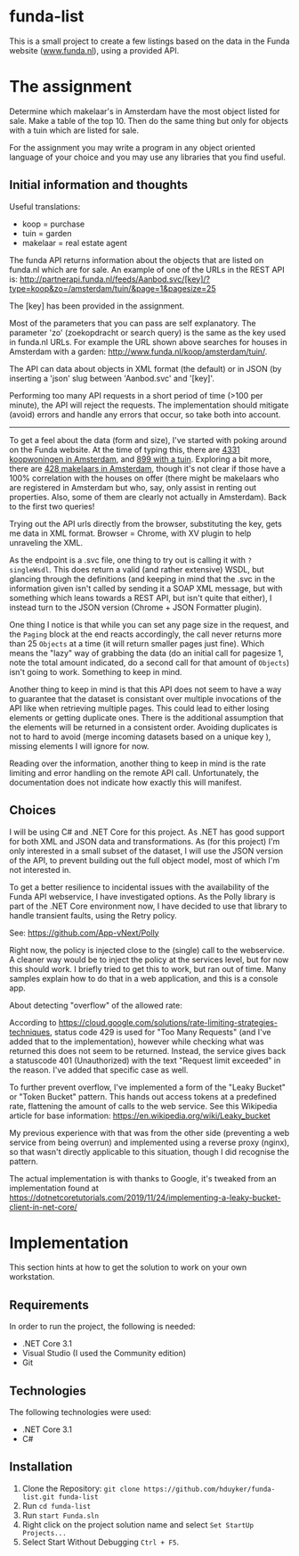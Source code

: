 # funda-list
This is a small project to create a few listings based on the data in the Funda website (www.funda.nl), using 
a provided API.

# The assignment

Determine which makelaar's in Amsterdam have the most object listed for sale. Make a table of the top 10. 
Then do the same thing but only for objects with a tuin which are listed for sale. 

For the assignment you may write a program in any object oriented language of your choice and you may use any 
libraries that you find useful.

## Initial information and thoughts

Useful translations:
* koop = purchase 
* tuin = garden
* makelaar = real estate agent

The funda API returns information about the objects that are listed on funda.nl which are for sale. An example 
of one of the URLs in the REST API is: 
http://partnerapi.funda.nl/feeds/Aanbod.svc/[key]/?type=koop&zo=/amsterdam/tuin/&page=1&pagesize=25

The [key] has been provided in the assignment.

Most of the parameters that you can pass are self explanatory. The parameter 'zo' (zoekopdracht or search query) 
is the same as the key used in funda.nl URLs. For example the URL shown above searches for houses in Amsterdam 
with a garden: http://www.funda.nl/koop/amsterdam/tuin/.

The API can data about objects in XML format (the default) or in JSON (by inserting a 'json' slug between 
'Aanbod.svc' and '[key]'.

Performing too many API requests in a short period of time (>100 per minute), the API will reject the 
requests. The implementation should mitigate (avoid) errors and handle any errors that occur, so take 
both into account.

---

To get a feel about the data (form and size), I've started with poking around on the Funda website. At the 
time of typing this, there are [4331 koopwoningen in Amsterdam]( https://www.funda.nl/koop/amsterdam/), and 
[899 with a tuin](https://www.funda.nl/koop/amsterdam/tuin/). Exploring a bit more, there are 
[428 makelaars in Amsterdam](https://www.funda.nl/makelaars/amsterdam/), though it's not clear if those have a 
100% correlation with the houses on offer (there might be makelaars who are registered in Amsterdam but who, 
say, only assist in renting out properties. Also, some of them are clearly not actually in Amsterdam). Back to 
the first two queries!

Trying out the API urls directly from the browser, substituting the key, gets me data in XML format. 
Browser = Chrome, with XV plugin to help unraveling the XML.

As the endpoint is a .svc file, one thing to try out is calling it with `?singleWsdl`. This does return a valid 
(and rather extensive) WSDL, but glancing through the definitions (and keeping in mind that the .svc in the 
information given isn't called by sending it a SOAP XML message, but with something which leans towards a REST 
API, but isn't quite that either), I instead turn to the JSON version (Chrome + JSON Formatter plugin).

One thing I notice is that while you can set any page size in the request, and the `Paging` block at the end 
reacts accordingly, the call never returns more than 25 `Objects` at a time (it will return smaller pages just 
fine). Which means the "lazy" way of grabbing the data (do an initial call for pagesize 1, note the total amount 
indicated, do a second call for that amount of `Objects`) isn't going to work. Something to keep in mind.

Another thing to keep in mind is that this API does not seem to have a way to guarantee that the dataset is 
consistant over multiple invocations of the API like when retrieving multiple pages. This could lead to either 
losing elements or getting duplicate ones. There is the additional assumption that the elements will be returned 
in a consistent order. Avoiding duplicates is not to hard to avoid (merge incoming datasets based on a unique key
), missing elements I will ignore for now.

Reading over the information, another thing to keep in mind is the rate limiting and error handling on the 
remote API call. Unfortunately, the documentation does not indicate how exactly this will manifest. 

## Choices

I will be using C# and .NET Core for this project. As .NET has good support for both XML and JSON data and 
transformations. As (for this project) I'm only interested in a small subset of the dataset, I will use the 
JSON version of the API, to prevent building out the full object model, most of which I'm not interested in.

To get a better resilience to incidental issues with the availability of the Funda API webservice, I have
investigated options. As the Polly library is part of the .NET Core environment now, I have decided to use
that library to handle transient faults, using the Retry policy.

See: https://github.com/App-vNext/Polly 

Right now, the policy is injected close to the (single) call to the webservice. A cleaner way would be to 
inject the policy at the services level, but for now this should work. I briefly tried to get this to work,
but ran out of time. Many samples explain how to do that in a web application, and this is a console app.

About detecting "overflow" of the allowed rate:

According to https://cloud.google.com/solutions/rate-limiting-strategies-techniques, status code 429 is used
for "Too Many Requests" (and I've added that to the implementation), however while checking what was returned
this does not seem to be returned. Instead, the service gives back a statuscode 401 (Unauthorized) with the text
"Request limit exceeded" in the reason. I've added that specific case as well.

To further prevent overflow, I've implemented a form of the "Leaky Bucket" or "Token Bucket" pattern.
This hands out access tokens at a predefined rate, flattening the amount of calls to the web service.
See this Wikipedia article for base information: https://en.wikipedia.org/wiki/Leaky_bucket

My previous experience with that was from the other side (preventing a web service from being overrun) and
implemented using a reverse proxy (nginx), so that wasn't directly applicable to this situation, though I
did recognise the pattern.

The actual implementation is with thanks to Google, it's tweaked from an implementation found at 
https://dotnetcoretutorials.com/2019/11/24/implementing-a-leaky-bucket-client-in-net-core/

# Implementation

This section hints at how to get the solution to work on your own workstation.

## Requirements

In order to run the project, the following is needed:

* .NET Core 3.1
* Visual Studio (I used the Community edition)
* Git

## Technologies

The following technologies were used:

* .NET Core 3.1
* C#

## Installation

1. Clone the Repository: `git clone https://github.com/hduyker/funda-list.git funda-list`
2. Run `cd funda-list`
3. Run `start Funda.sln`
4. Right click on the project solution name and select `Set StartUp Projects...`
8. Select Start Without Debugging `Ctrl + F5`.

